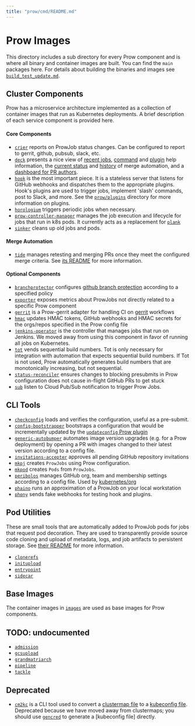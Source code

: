 ```yaml
---
title: "prow/cmd/README.md"
---
```


# Prow Images

This directory includes a sub directory for every Prow component and is where all binary and container images are built. You can find the `main` packages here. For details about building the binaries and images see [`build_test_update.md`](/prow/build_test_update.md).

## Cluster Components

Prow has a microservice architecture implemented as a collection of container images that run as Kubernetes deployments. A brief description of each service component is provided here.

#### Core Components

* [`crier`](/prow/cmd/crier) reports on ProwJob status changes. Can be configured to report to gerrit, github, pubsub, slack, etc.
* [`deck`](/prow/cmd/deck) presents a nice view of [recent jobs](https://prow.k8s.io/), [command](https://prow.k8s.io/command-help) and [plugin](https://prow.k8s.io/plugins) help information, the [current status](https://prow.k8s.io/tide) and [history](https://prow.k8s.io/tide-history) of merge automation, and a [dashboard for PR authors](https://prow.k8s.io/pr).
* [`hook`](/prow/cmd/hook) is the most important piece. It is a stateless server that listens for GitHub webhooks and dispatches them to the appropriate plugins. Hook's plugins are used to trigger jobs, implement 'slash' commands, post to Slack, and more. See the [`prow/plugins`](/prow/plugins/) directory for more information on plugins.
* [`horologium`](/prow/cmd/horologium) triggers periodic jobs when necessary.
* [`prow-controller-manager`](/prow/cmd/prow-controller-manager) manages the job execution and lifecycle for jobs that run in k8s pods. It currently acts as a replacement for [`plank`](/prow/plank)
* [`sinker`](/prow/cmd/sinker) cleans up old jobs and pods.

#### Merge Automation

* [`tide`](/prow/cmd/tide) manages retesting and merging PRs once they meet the configured merge criteria. See [its README](./tide/README.md) for more information.

#### Optional Components

* [`branchprotector`](/prow/cmd/branchprotector) configures [github branch protection] according to a specified policy
* [`exporter`](/prow/cmd/exporter) exposes metrics about ProwJobs not directly related to a specific Prow component
* [`gerrit`](/prow/cmd/gerrit) is a Prow-gerrit adapter for handling CI on [gerrit] workflows
* [`hmac`](/prow/cmd/hmac) updates HMAC tokens, GitHub webhooks and HMAC secrets for the orgs/repos specified in the Prow config file
* [`jenkins-operator`](/prow/cmd/jenkins-operator) is the controller that manages jobs that run on Jenkins. We moved away from using this component in favor of running all jobs on Kubernetes.
* [`tot`](/prow/cmd/tot) vends sequential build numbers. Tot is only necessary for integration with automation that expects sequential build numbers. If Tot is not used, Prow automatically generates build numbers that are monotonically increasing, but not sequential.
* [`status-reconciler`](/prow/cmd/status-reconciler) ensures changes to blocking presubmits in Prow configuration does not cause in-flight GitHub PRs to get stuck
* [`sub`](/prow/cmd/sub) listen to Cloud Pub/Sub notification to trigger Prow Jobs.

## CLI Tools

* [`checkconfig`](/prow/cmd/checkconfig) loads and verifies the configuration, useful as a pre-submit.
* [`config-bootstrapper`](/prow/cmd/config-bootstrapper) bootstraps a configuration that would be incrementally updated by the [`updateconfig` Prow plugin]
* [`generic-autobumper`](/prow/cmd/generic-autobumper) automates image version upgrades (e.g. for a Prow deployment) by opening a PR with images changed to their latest version according to a config file.
* [`invitations-accepter`](/prow/cmd/invitations-accepter) approves all pending GitHub repository invitations
* [`mkpj`](/prow/cmd/mkpj) creates `ProwJobs` using Prow configuration.
* [`mkpod`](/prow/cmd/mkpod) creates `Pods` from `ProwJobs`.
* [`peribolos`](/prow/cmd/peribolos) manages GitHub org, team and membership settings according to a config file. Used by [kubernetes/org]
* [`phaino`](/prow/cmd/phaino) runs an approximation of a ProwJob on your local workstation
* [`phony`](/prow/cmd/phony) sends fake webhooks for testing hook and plugins.

## Pod Utilities

These are small tools that are automatically added to ProwJob pods for jobs that request pod decoration. They are used to transparently provide source code cloning and upload of metadata, logs, and job artifacts to persistent storage. See [their README](/prow/pod-utilities.md) for more information.

* [`clonerefs`](/prow/cmd/clonerefs)
* [`initupload`](/prow/cmd/initupload)
* [`entrypoint`](/prow/cmd/entrypoint)
* [`sidecar`](/prow/cmd/sidecar)

## Base Images

The container images in [`images`](/images) are used as base images for Prow components.

## TODO: undocumented

* [`admission`](/prow/cmd/admission)
* [`gcsupload`](/prow/cmd/gcsupload)
* [`grandmatriarch`](/prow/cmd/grandmatriarch)
* [`pipeline`](/prow/cmd/pipeline)
* [`tackle`](/prow/cmd/tackle)

## Deprecated

* [`cm2kc`](/prow/cmd/cm2kc) is a CLI tool used to convert a [clustermap file][clustermap docs] to a [kubeconfig file][kubeconfig docs]. Deprecated because we have moved away from clustermaps; you should use [`gencred`] to generate a [kubeconfig file] directly.

<!-- links -->

[github branch protection]: https://help.github.com/articles/about-protected-branches/
[clustermap docs]: https://github.com/kubernetes/test-infra/blob/1c7d9a4ae0f2ae1e0c11d8357f47163d18521b84/prow/getting_started_deploy.md#run-test-pods-in-different-clusters
[kubeconfig docs]: https://kubernetes.io/docs/tasks/access-application-cluster/configure-access-multiple-clusters/
[`gencred`]: /gencred
[gerrit]: https://www.gerritcodereview.com/
[`updateconfig` Prow plugin]: /prow/plugins/updateconfig
[kubernetes/org]: https://github.com/kubernetes/org
